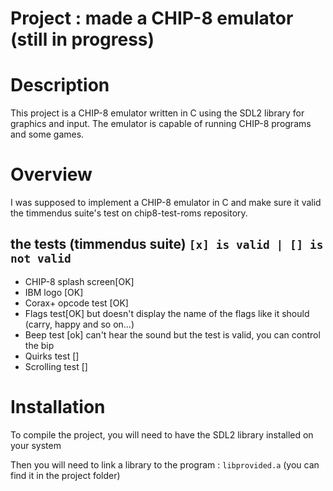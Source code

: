 # Project : made a CHIP-8 emulator (still in progress)

# Description

This project is a CHIP-8 emulator written in C using the SDL2 library for graphics and input. The emulator is capable of running CHIP-8 programs and some games.

# Overview

I was supposed to implement a CHIP-8 emulator in C and make sure it valid the timmendus suite's test on chip8-test-roms repository.

## the tests (timmendus suite) `[x] is valid | [] is not valid`

- CHIP-8 splash screen[OK]
- IBM logo [OK]
- Corax+ opcode test [OK]
- Flags test[OK] but doesn't display the name of the flags like it should (carry, happy and so on...)
- Beep test [ok] can't hear the sound but the test is valid, you can control the bip
- Quirks test []
- Scrolling test []
# Installation

To compile the project, you will need to have the SDL2 library installed on your system

Then you will need to link a library to the program : `libprovided.a` (you can find it in the project folder)

